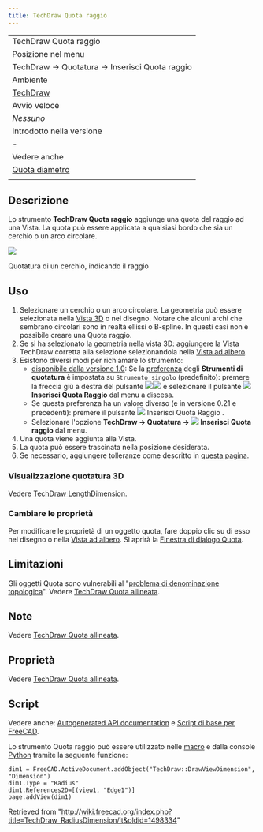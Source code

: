 ```yaml
---
title: TechDraw Quota raggio
---
```

|  |
| --- |
| TechDraw Quota raggio |
| Posizione nel menu |
| TechDraw → Quotatura → Inserisci Quota raggio |
| Ambiente |
| [TechDraw](/TechDraw_Workbench/it "TechDraw Workbench/it") |
| Avvio veloce |
| *Nessuno* |
| Introdotto nella versione |
| - |
| Vedere anche |
| [Quota diametro](/TechDraw_DiameterDimension/it "TechDraw DiameterDimension/it") |
|  |

## Descrizione

Lo strumento **TechDraw Quota raggio** aggiunge una quota del raggio ad una Vista. La quota può essere applicata a qualsiasi bordo che sia un cerchio o un arco circolare.

![](/images/TechDraw_Dimension_Radius_example.png)

Quotatura di un cerchio, indicando il raggio

## Uso

1. Selezionare un cerchio o un arco circolare. La geometria può essere selezionata nella [Vista 3D](/3D_view/it "3D view/it") o nel disegno. Notare che alcuni archi che sembrano circolari sono in realtà ellissi o B-spline. In questi casi non è possibile creare una Quota raggio.
2. Se si ha selezionato la geometria nella vista 3D: aggiungere la Vista TechDraw corretta alla selezione selezionandola nella [Vista ad albero](/Tree_view/it "Tree view/it").
3. Esistono diversi modi per richiamare lo strumento:
   * [disponibile dalla versione 1.0](/Release_notes_1.0/it "Release notes 1.0/it"): Se la [preferenza](/TechDraw_Preferences/it#Dimensions "TechDraw Preferences/it") degli **Strumenti di quotatura** è impostata su `Strumento singolo` (predefinito): premere la freccia giù a destra del pulsante ![](/images/TechDraw_Dimension.svg)![](/images/Toolbar_flyout_arrow.svg) e selezionare il pulsante **![](/images/TechDraw_RadiusDimension.svg) Inserisci Quota Raggio** dal menu a discesa.
   * Se questa preferenza ha un valore diverso (e in versione 0.21 e precedenti): premere il pulsante ![](/images/TechDraw_RadiusDimension.svg) Inserisci Quota Raggio .
   * Selezionare l'opzione **TechDraw → Quotatura → ![](/images/TechDraw_RadiusDimension.svg) Inserisci Quota raggio** dal menu.
4. Una quota viene aggiunta alla Vista.
5. La quota può essere trascinata nella posizione desiderata.
6. Se necessario, aggiungere tolleranze come descritto in [questa pagina](/TechDraw_Geometric_dimensioning_and_tolerancing/it#Tolleranze "TechDraw Geometric dimensioning and tolerancing/it").

### Visualizzazione quotatura 3D

Vedere [TechDraw LengthDimension](/TechDraw_LengthDimension/it#Display_3D_measurement "TechDraw LengthDimension/it").

### Cambiare le proprietà

Per modificare le proprietà di un oggetto quota, fare doppio clic su di esso nel disegno o nella [Vista ad albero](/Tree_view/it "Tree view/it"). Si aprirà la [Finestra di dialogo Quota](/TechDraw_LengthDimension/it#Finestra_di_dialogo_Quota "TechDraw LengthDimension/it").

## Limitazioni

Gli oggetti Quota sono vulnerabili al "[problema di denominazione topologica](/Topological_naming_problem/it "Topological naming problem/it")". Vedere [TechDraw Quota allineata](/TechDraw_LengthDimension/it "TechDraw LengthDimension/it").

## Note

Vedere [TechDraw Quota allineata](/TechDraw_LengthDimension/it#Note "TechDraw LengthDimension/it").

## Proprietà

Vedere [TechDraw Quota allineata](/TechDraw_LengthDimension/it#Proprietà "TechDraw LengthDimension/it").

## Script

Vedere anche: [Autogenerated API documentation](https://freecad.github.io/SourceDoc/) e [Script di base per FreeCAD](/FreeCAD_Scripting_Basics/it "FreeCAD Scripting Basics/it").

Lo strumento Quota raggio può essere utilizzato nelle [macro](/Macros/it "Macros/it") e dalla console [Python](/Python/it "Python/it") tramite la seguente funzione:

```
dim1 = FreeCAD.ActiveDocument.addObject("TechDraw::DrawViewDimension", "Dimension")
dim1.Type = "Radius"
dim1.References2D=[(view1, "Edge1")]
page.addView(dim1)

```

Retrieved from "<http://wiki.freecad.org/index.php?title=TechDraw_RadiusDimension/it&oldid=1498334>"